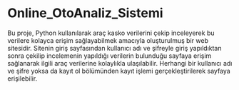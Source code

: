 # Online_OtoAnaliz_Sistemi
Bu proje, Python kullanılarak araç kasko verilerini çekip inceleyerek bu verilere kolayca erişim sağlayabilmek amacıyla oluşturulmuş bir web sitesidir. Sitenin giriş sayfasından kullanıcı adı ve şifreyle giriş yapıldıktan sonra çekilip incelemenin yapıldığı verilerin bulunduğu sayfaya erişim sağlanarak ilgili araç verilerine kolaylıkla ulaşılabilir. Herhangi bir kullanıcı adı ve şifre yoksa da kayıt ol bölümünden kayıt işlemi gerçekleştirilerek sayfaya erişilebilir.
